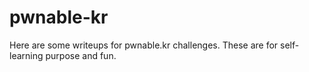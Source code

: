 # pwnable-kr
Here are some writeups for pwnable.kr challenges. These are for self-learning purpose and fun.
